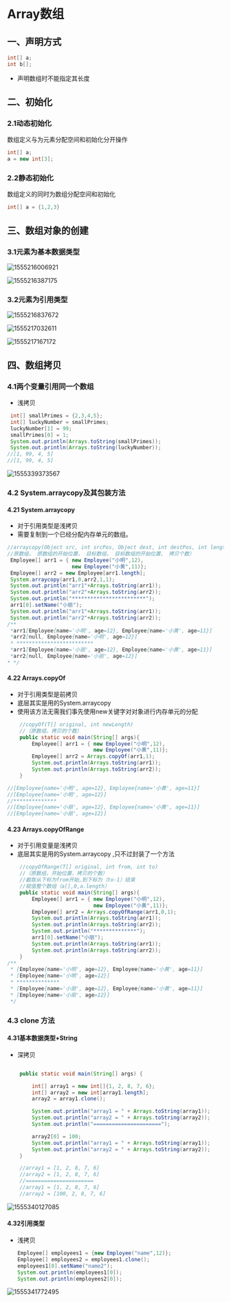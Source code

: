 # Array数组

## 一、声明方式

```java
int[] a;
int b[];
```

- 声明数组时不能指定其长度

## 二、初始化

### 2.1动态初始化

数组定义与为元素分配空间和初始化分开操作

```java
int[] a;
a = new int[3];
```

### 2.2静态初始化

数组定义的同时为数组分配空间和初始化

```java
int[] a = {1,2,3}
```

## 三、数组对象的创建

### 3.1元素为基本数据类型

![1555216006921](Array.assets/1555216006921.png)

![1555216387175](Array.assets/1555216387175.png)

### 3.2元素为引用类型

![1555216837672](Array.assets/1555216837672.png)

![1555217032611](Array.assets/1555217032611.png)

![1555217167172](Array.assets/1555217167172.png)

## 四、数组拷贝

### 4.1两个变量引用同一个数组

- 浅拷贝

```java
 int[] smallPrimes = {2,3,4,5};
 int[] luckyNumber = smallPrimes;
 luckyNumber[1] = 99;
 smallPrimes[0] = 1;
 System.out.println(Arrays.toString(smallPrimes));
 System.out.println(Arrays.toString(luckyNumber));
//[1, 99, 4, 5]
//[1, 99, 4, 5]
```

![1555339373567](Array.assets/1555339373567.png)

### 4.2 System.arraycopy及其包装方法

#### 4.21 System.arraycopy

- 对于引用类型是浅拷贝
- 需要复制到一个已经分配内存单元的数组。

```java
//arraycopy(Object src, int srcPos, Object dest, int destPos, int length)
//原数组， 原数组的开始位置， 目标数组， 目标数组的开始位置， 拷贝个数）
 Employee[] arr1 = { new Employee("小明",12),
                     new Employee("小黄",11)};
 Employee[] arr2 = new Employee[arr1.length];
 System.arraycopy(arr1,0,arr2,1,1);
 System.out.println("arr1"+Arrays.toString(arr1));
 System.out.println("arr2"+Arrays.toString(arr2));
 System.out.println("************************");
 arr1[0].setName("小丽");
 System.out.println("arr1"+Arrays.toString(arr1));
 System.out.println("arr2"+Arrays.toString(arr2));
/**
 *arr1[Employee{name='小明', age=12}, Employee{name='小黄', age=11}]
 *arr2[null, Employee{name='小明', age=12}]
 * *************************
 *arr1[Employee{name='小丽', age=12}, Employee{name='小黄', age=11}]
 *arr2[null, Employee{name='小丽', age=12}]
* */
```

#### 4.22 Arrays.copyOf

- 对于引用类型是前拷贝
- 底层其实是用的System.arraycopy 
- 使用该方法无需我们事先使用new关键字对对象进行内存单元的分配

```java
	//copyOf(T[] original, int newLength)
	//（原数组，拷贝的个数）
    public static void main(String[] args){
        Employee[] arr1 = { new Employee("小明",12),
                            new Employee("小黄",11)};
        Employee[] arr2 = Arrays.copyOf(arr1,1);
        System.out.println(Arrays.toString(arr1));
        System.out.println(Arrays.toString(arr2));
    }

//[Employee{name='小明', age=12}, Employee{name='小黄', age=11}]
//[Employee{name='小明', age=12}]
//**************
//[Employee{name='小丽', age=12}, Employee{name='小黄', age=11}]
//[Employee{name='小丽', age=12}]
```



#### 4.23 Arrays.copyOfRange

- 对于引用变量是浅拷贝
- 底层其实是用的System.arraycopy ,只不过封装了一个方法

```java
	//copyOfRange(T[] original, int from, int to)
	//（原数组，开始位置，拷贝的个数）
	//截取从下标为from开始,到下标为（to-1）结束
	//赋值整个数组（a[],0,a.length）
    public static void main(String[] args){
        Employee[] arr1 = { new Employee("小明",12),
                            new Employee("小黄",11)};
        Employee[] arr2 = Arrays.copyOfRange(arr1,0,1);
        System.out.println(Arrays.toString(arr1));
        System.out.println(Arrays.toString(arr2));
        System.out.println("**************");
        arr1[0].setName("小丽");
        System.out.println(Arrays.toString(arr1));
        System.out.println(Arrays.toString(arr2));
    }
/**
 * [Employee{name='小明', age=12}, Employee{name='小黄', age=11}]
 * [Employee{name='小明', age=12}]
 * **************
 * [Employee{name='小丽', age=12}, Employee{name='小黄', age=11}]
 * [Employee{name='小丽', age=12}]
 */
```



### 4.3 clone 方法

#### 4.31基本数据类型+String

- 深拷贝

```java

    public static void main(String[] args) {

        int[] array1 = new int[]{1, 2, 8, 7, 6};
        int[] array2 = new int[array1.length];
        array2 = array1.clone();

        System.out.println("array1 = " + Arrays.toString(array1));
        System.out.println("array2 = " + Arrays.toString(array2));
        System.out.println("======================");

        array2[0] = 100;
        System.out.println("array1 = " + Arrays.toString(array1));
        System.out.println("array2 = " + Arrays.toString(array2));
    }

    //array1 = [1, 2, 8, 7, 6]
    //array2 = [1, 2, 8, 7, 6]
    //======================
    //array1 = [1, 2, 8, 7, 6]
    //array2 = [100, 2, 8, 7, 6]
```

![1555340127085](Array.assets/1555340127085.png)

#### 4.32引用类型

- 浅拷贝

  ```java
  Employee[] employees1 = {new Employee("name",12)};
  Employee[] employees2 = employees1.clone();
  employees1[0].setName("name2");
  System.out.println(employees1[0]);
  System.out.println(employees2[0]);
  ```

![1555341772495](Array.assets/1555341772495.png)